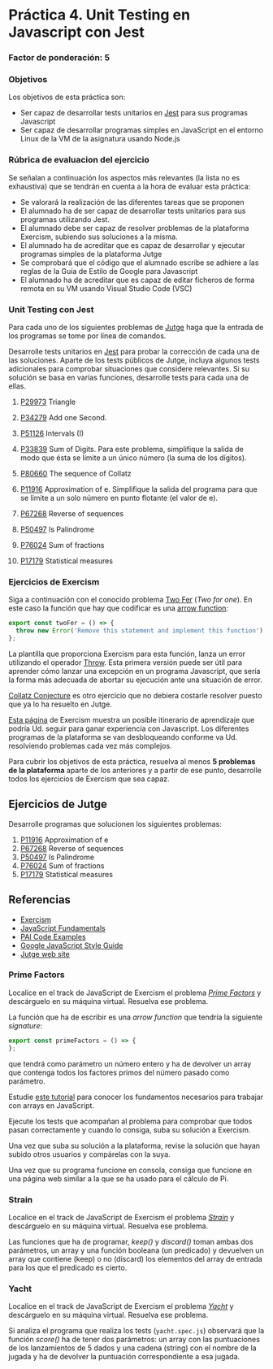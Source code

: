 # Práctica 4. Unit Testing en Javascript con Jest
### Factor de ponderación: 5

### Objetivos
Los objetivos de esta práctica son:
* Ser capaz de desarrollar tests unitarios en 
[Jest](https://jestjs.io/)
para sus programas Javascript
* Ser capaz de desarrollar programas simples en JavaScript en el entorno Linux de la VM de la asignatura usando
  Node.js

### Rúbrica de evaluacion del ejercicio
Se señalan a continuación los aspectos más relevantes (la lista no es exhaustiva)
que se tendrán en cuenta a la hora de evaluar esta práctica:
* Se valorará la realización de las diferentes tareas que se proponen
* El alumnado ha de ser capaz de desarrollar tests unitarios para sus programas utilizando Jest.
* El alumnado debe ser capaz de resolver problemas de la plataforma Exercism, subiendo sus soluciones a la misma.
* El alumnado ha de acreditar que es capaz de desarrollar y ejecutar programas simples de la plataforma Jutge
* Se comprobará que el código que el alumnado escribe se adhiere a las reglas de la Guía de Estilo de Google
  para Javascript
* El alumnado ha de acreditar que es capaz de editar ficheros de forma remota en su VM usando Visual Studio
  Code (VSC)

### Unit Testing con Jest
Para cada uno de los siguientes problemas de 
[Jutge](https://jutge.org/)
haga que la entrada de los programas se tome por línea de comandos.

Desarrolle tests unitarios en 
[Jest](https://jestjs.io/)
para probar la corrección de cada una de las soluciones.
Aparte de los tests públicos de Jutge, incluya algunos tests adicionales para comprobar situaciones que
considere relevantes.
Si su solución se basa en varias funciones, desarrolle tests para cada una de ellas.

1. [P29973](https://jutge.org/problems/P29973) Triangle
2. [P34279](https://jutge.org/problems/P34279) Add one Second.
3. [P51126](https://jutge.org/problems/P51126) Intervals (I)
4. [P33839](https://jutge.org/problems/P33839) Sum of Digits. Para este problema, simplifique la salida de
modo que ésta se limite a un único número (la suma de los dígitos).
5. [P80660](https://jutge.org/problems/P80660) The sequence of Collatz

6. [P11916](https://jutge.org/problems/P11916_en) Approximation of e. Simplifique la salida del programa para
que se limite a un solo número en punto flotante (el valor de e).
7. [P67268](https://jutge.org/problems/P67268_en) Reverse of sequences
8. [P50497](https://jutge.org/problems/P50497_en) Is Palindrome
9. [P76024](https://jutge.org/problems/P76024_en) Sum of fractions
10. [P17179](https://jutge.org/problems/P17179_en) Statistical measures




### Ejercicios de Exercism
Siga a continuación con el conocido problema
[Two Fer](https://exercism.org/tracks/javascript/exercises/two-fer)
(*Two for one*).
En este caso la función que hay que codificar es una
[arrow function](https://javascript.info/arrow-functions-basics):
```js
export const twoFer = () => {
  throw new Error('Remove this statement and implement this function');
};
```

La plantilla que proporciona Exercism para esta función, lanza un error utilizando el operador
[Throw](https://javascript.info/try-catch#throw-operator).
Esta primera versión puede ser útil para aprender cómo lanzar una excepción en un programa Javascript, que
sería la forma más adecuada de abortar su ejecución ante una situación de error.

[Collatz Conjecture](https://exercism.org/tracks/javascript/exercises/collatz-conjecture)
es otro ejercicio que no debiera costarle resolver puesto que ya lo ha resuelto en Jutge.

[Esta página](https://exercism.org/tracks/javascript/concepts) 
de Exercism muestra un posible itinerario de aprendizaje que podría Ud. seguir para ganar experiencia con
Javascript.
Los diferentes programas de la plataforma se van desbloqueando conforme va Ud. resolviendo problemas cada vez
más complejos.

Para cubrir los objetivos de esta práctica, resuelva al menos **5 problemas de la plataforma** aparte de los
anteriores y a partir de ese punto, desarrolle todos los ejercicios de Exercism que sea capaz.

## Ejercicios de Jutge
Desarrolle programas que solucionen los siguientes problemas:

1. [P11916](https://jutge.org/problems/P11916_en) Approximation of e
2. [P67268](https://jutge.org/problems/P67268_en) Reverse of sequences
3. [P50497](https://jutge.org/problems/P50497_en) Is Palindrome
4. [P76024](https://jutge.org/problems/P76024_en) Sum of fractions
5. [P17179](https://jutge.org/problems/P17179_en) Statistical measures

## Referencias
* [Exercism](https://exercism.io/)
* [JavaScript Fundamentals](https://javascript.info/first-steps)
* [PAI Code Examples](https://github.com/ULL-ESIT-PAI-2021-2022/PAI-class-code-examples/tree/master/src)
* [Google JavaScript Style Guide](https://google.github.io/styleguide/jsguide.html)
* [Jutge web site](https://jutge.org/)


### Prime Factors
Localice en el track de JavaScript de Exercism el problema 
[*Prime Factors*](https://exercism.io/my/solutions/fce10654772240b3b22955cd5aeb855a)
y descárguelo en su máquina virtual. 
Resuelva ese problema. 

La función que ha de escribir es una *arrow function* que tendría la siguiente *signature*:

```js
export const primeFactors = () => {
};
```
que tendrá como parámetro un número entero y ha de devolver un array que contenga todos los factores primos del número pasado como parámetro.

Estudie
[este tutorial](https://javascript.info/array)
para conocer los fundamentos necesarios para trabajar con arrays en JavaScript. 

Ejecute los tests que acompañan al problema para comprobar que todos pasan correctamente y cuando lo consiga, suba su solución a Exercism.

Una vez que suba su solución a la plataforma, revise la solución que hayan subido otros usuarios y compárelas
con la suya.

Una vez que su programa funcione en consola, consiga que funcione en una página web similar a la que se ha usado para el cálculo de Pi. 

### Strain
Localice en el track de JavaScript de Exercism el problema 
[*Strain*](https://exercism.io/my/solutions/03d029e7331642fd8a15501eb1ae64bf)
y descárguelo en su máquina virtual. 
Resuelva ese problema. 

Las funciones que ha de programar, *keep()* y *discard()* toman ambas dos parámetros, un array 
y una función booleana (un predicado) y devuelven un array que contiene (keep) o no (discard) 
los elementos del array de entrada para los que el predicado es cierto.

### Yacht
Localice en el track de JavaScript de Exercism el problema 
[*Yacht*](https://exercism.io/my/solutions/5f2e1e4332fd419abf2ea365b05b4e3b)
y descárguelo en su máquina virtual. Resuelva ese problema. 

Si analiza el programa que realiza los tests (`yacht.spec.js`) observará que la función *score()* ha de tener dos parámetros: 
un array con las puntuaciones de los lanzamientos de 5 dados y una cadena (string) con el nombre de la jugada y ha de devolver 
la puntuación correspondiente a esa jugada.
